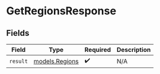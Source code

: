# GetRegionsResponse


## Fields

| Field                                  | Type                                   | Required                               | Description                            |
| -------------------------------------- | -------------------------------------- | -------------------------------------- | -------------------------------------- |
| `result`                               | [models.Regions](../models/regions.md) | :heavy_check_mark:                     | N/A                                    |